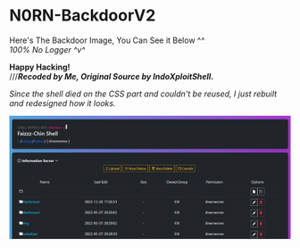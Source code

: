# N0RN-BackdoorV2


Here's The Backdoor Image, You Can See it Below ^^ <br>
*100% No Logger ^v^*

**Happy Hacking!** <br>
///***Recoded by Me, Original Source by IndoXploitShell.***

<i>Since the shell died on the CSS part and couldn't be reused, I just rebuilt and redesigned how it looks.<i>

![N0rnBackdoorV2](https://github.com/0x0v0/N0rn-BackdoorV2/blob/main/capture.png)
